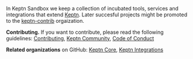 In Keptn Sandbox we keep a collection of incubated tools, services and integrations that extend [Keptn](https://keptn.sh/). 
Later succesful projects might be promoted to the [keptn-contrib](https://github.com/keptn-contrib) orgaization.

**Contributing.**
If you want to contribute, please read the following guidelines:
[Contributing](https://github.com/keptn-sandbox/.github/blob/master/CONTRIBUTING.md),
[Keptn Community](https://keptn.sh/community/),
[Code of Conduct](https://github.com/keptn/community/blob/master/CODE_OF_CONDUCT.md)

**Related organizations** on GitHub:
[Keptn Core](https://github.com/keptn),
[Keptn Integrations](https://github.com/keptn-contrib)
